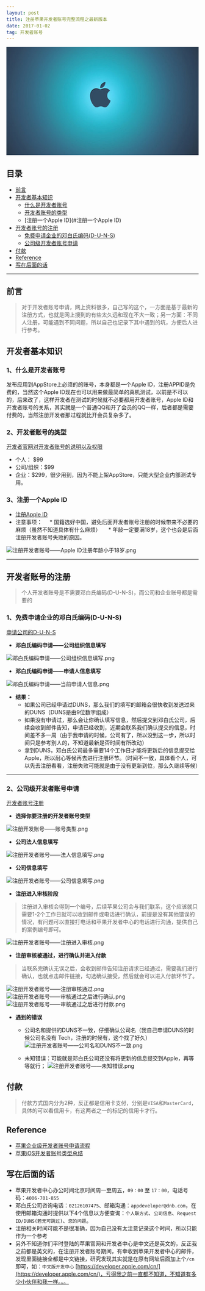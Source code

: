 ```yaml
---
layout: post
title: 注册苹果开发者账号完整流程之最新版本
date: 2017-01-02
tag: 开发者账号
---
```


![](/images/posts/appleDeveloper/AppleDeveloper.jpg)

## 目录
* [前言](#前言)
* [开发者基本知识](#开发者基本知识)
    * [什么是开发者账号](#什么是开发者账号)
    * [开发者账号的类型](#开发者账号的类型)
    * [注册一个Apple ID](#注册一个Apple ID)
* [开发者账号的注册](#开发者账号的注册)
    * [免费申请企业的邓白氏编码(D-U-N-S)](#免费申请企业的邓白氏编码(D-U-N-S))
    * [公司级开发者账号申请](#公司级开发者账号申请)
* [付款](#付款)
* [Reference](#Reference)
* [写在后面的话](#写在后面的话)

------

## <a id="前言"></a>前言
>对于开发者账号申请，网上资料很多，自己写的这个，一方面是基于最新的注册方式，也就是网上搜到的有些太久远和现在不大一致；另一方面：不同人注册，可能遇到不同问题，所以自己也记录下其中遇到的坑，方便后人进行参考。

## <a id="开发者基本知识"></a>开发者基本知识

### <a id="什么是开发者账号"></a>1、什么是开发者账号
发布应用到AppStore上必须的的账号，本身都是一个Apple ID，注册APPID是免费的，当然这个Apple ID现在也可以用来做最简单的真机测试，以前是不可以的，后来改了，这样开发者在测试的时候就不必要都用开发者账号，Apple ID和开发者账号的关系，其实就是一个普通QQ和开了会员的QQ一样，后者都是需要付费的，当然注册开发者那过程就比开会员复杂多了。

### <a id="开发者账号的类型"></a>2、开发者账号的类型
[开发者官网对开发者账号的说明以及权限](https://developer.apple.com/support/compare-memberships/cn/)
* 个人： $99
* 公司/组织：$99
* 企业：$299，很少用到，因为不能上架AppStore，只能大型企业内部测试专用。

### <a id="注册一个Apple ID"></a>3、注册一个Apple ID
* [注册Apple ID](https://appleid.apple.com/account#!&page=create)
* 注意事项：
    * 国籍选好中国，避免后面开发者账号注册的时候带来不必要的麻烦（虽然不知道具体有什么麻烦）
    * 年龄一定要满18岁，这个也会是后面注册开发者账号失败的原因。

![注册开发者账号——Apple ID注册年龄小于18岁.png](http://upload-images.jianshu.io/upload_images/1896558-777682c626695a8f.png?imageMogr2/auto-orient/strip%7CimageView2/2/w/1240)

--------

## <a id="开发者账号的注册"></a>开发者账号的注册
>个人开发者账号是不需要邓白氏编码(D-U-N-S)，而公司和企业账号都是需要的

### <a id="免费申请企业的邓白氏编码(D-U-N-S)"></a>1、免费申请企业的邓白氏编码(D-U-N-S)
[申请公司的D-U-N-S](https://developer.apple.com/enroll/duns-lookup/#/search)

* **邓白氏编码申请——公司组织信息填写**

![邓白氏编码申请——公司组织信息填写.png](http://upload-images.jianshu.io/upload_images/1896558-162ae9f5a208dab8.png?imageMogr2/auto-orient/strip%7CimageView2/2/w/1240)

* **邓白氏编码申请——申请人信息填写**

![邓白氏编码申请——当前申请人信息.png](http://upload-images.jianshu.io/upload_images/1896558-0e61c098353458d7.png?imageMogr2/auto-orient/strip%7CimageView2/2/w/1240)

* **结果：**
    * 如果公司已经申请过DUNS，那么我们的填写的邮箱会很快收到发送过来的DUNS（DUNS是由9位数字组成）
    * 如果没有申请过，那么会让你确认填写信息，然后提交到邓白氏公司，后续会收到邮件告知，申请已经收到，近期会联系我们确认提交的信息，时间差不多一周（由于我申请的时候，公司有了，所以没到这一步，所以时间只是参考别人的，不知道最新是否时间有所改动）
    * 拿到DUNS，邓白氏公司最多需要14个工作日才能将更新后的信息提交给Apple，所以耐心等候再去进行注册环节。（时间不一致，具体看个人，可以先去注册看看，注册失败可能就是由于没有更新到位，那么久继续等候）

--------

### <a id="公司级开发者账号申请"></a>2、公司级开发者账号申请
[开发者账号注册](https://developer.apple.com/programs/enroll/cn/)

* **选择你要注册的开发者账号类型**

![注册开发账号——账号类型.png](http://upload-images.jianshu.io/upload_images/1896558-66ff50dab8218952.png?imageMogr2/auto-orient/strip%7CimageView2/2/w/1240)

* **公司法人信息填写**

![注册开发者账号——法人信息填写.png](http://upload-images.jianshu.io/upload_images/1896558-ecf7797e954b797f.png?imageMogr2/auto-orient/strip%7CimageView2/2/w/1240)

* **公司信息填写**

![注册开发者账号——公司信息填写.png](http://upload-images.jianshu.io/upload_images/1896558-68a2db52cd17b5ee.png?imageMogr2/auto-orient/strip%7CimageView2/2/w/1240)


* **注册进入审核阶段**

> 注册进入审核会得到一个编号，后续苹果公司会与我们联系，这个应该就只需要1-2个工作日就可以收到邮件或电话进行确认，前提是没有其他错误的情况，有问题可以直接打电话和苹果开发者中心的电话进行沟通，提供自己的案例编号即可。

![注册开发者账号——注册进入审核.png](http://upload-images.jianshu.io/upload_images/1896558-1b86615968ab732f.png?imageMogr2/auto-orient/strip%7CimageView2/2/w/1240)

* **注册审核被通过，进行确认并进入付款**

>当联系完确认无误之后，会收到邮件告知注册请求已经通过，需要我们进行确认，也就点击邮件链接，勾选确认接受，然后就会可以进入付款环节了。

![注册开发者账号——注册审核通过.png](http://upload-images.jianshu.io/upload_images/1896558-29d569cdf6c70b72.png?imageMogr2/auto-orient/strip%7CimageView2/2/w/1240)
![注册开发者账号——审核通过之后进行确认.png](http://upload-images.jianshu.io/upload_images/1896558-b368cebe9c2b6188.png?imageMogr2/auto-orient/strip%7CimageView2/2/w/1240)
![注册开发者账号——审核通过之后进行付款.png](http://upload-images.jianshu.io/upload_images/1896558-1d9eb2039191ea92.png?imageMogr2/auto-orient/strip%7CimageView2/2/w/1240)

* **遇到的错误**

    * 公司名和提供的DUNS不一致，仔细确认公司名（我自己申请DUNS的时候公司名没有 Tech，注册的时候有，这个找了好久）
![注册开发者账号——公司名和DUNS不一致.png](http://upload-images.jianshu.io/upload_images/1896558-879b8cd98c439362.png?imageMogr2/auto-orient/strip%7CimageView2/2/w/1240)

    * 未知错误：可能就是邓白氏公司还没有将更新的信息提交到Apple，再等等就行；
![注册开发者账号——未知错误.png](http://upload-images.jianshu.io/upload_images/1896558-af51eeee96171e85.png?imageMogr2/auto-orient/strip%7CimageView2/2/w/1240)
﻿

## <a id="付款"></a>付款

>付款方式国内分为2种，反正都是信用卡支付，分别是`VISA`和`MasterCard`，具体的可以看信用卡，有这两者之一的标记的信用卡才行。


## <a id="Reference"></a>Reference
* [苹果企业级开发者账号申请流程](https://club.oneapm.com/t/topic/1123)
* [苹果iOS开发者账号类型总结](http://www.cnblogs.com/KingStar/p/3642473.html)


## <a id="写在后面的话"></a>写在后面的话
* 苹果开发者中心办公时间北京时间周一至周五，`09：00` 至 `17：00`，电话号码：`4006-701-855`
* 邓白氏公司咨询电话：`02126107475`、邮箱沟通：`appdeveloper@dnb.com`，在使用邮箱沟通时提供以下4个信息以方便查询：`个人联方式`、`公司信息`、`Request ID/DUNS(若无可跳过)`、`您的问题`。
* 注册相关时间可能不是很准确，因为自己没有太注意记录这个时间，所以只能作为一个参考
* 另外不知道你们平时登陆的苹果官网和开发者中心是中文还是英文的，反正我之前都是英文的，在注册开发者账号期间，有幸收到苹果开发者中心的邮件，发现里面链接全都是中文链接，研究发现其实就是在原有网址后面加上个`/cn`即可，如：`中文版开发中心` [https://developer.apple.com/cn/](https://developer.apple.com/cn/)，亏得我之前一直都不知道，不知道有多少小伙伴和我一样。。。
